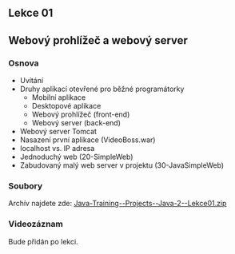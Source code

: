 Lekce 01
--------

Webový prohlížeč a webový server
--------------------------------

### Osnova

- Uvítání
- Druhy aplikací otevřené pro běžné programátorky
    - Mobilní aplikace
    - Desktopové aplikace
    - Webový prohlížeč (front-end)
    - Webový server (back-end)
- Webový server Tomcat
- Nasazení první aplikace (VideoBoss.war)
- localhost vs. IP adresa
- Jednoduchý web (20-SimpleWeb)
- Zabudovaný malý web server v projektu (30-JavaSimpleWeb)

### Soubory

Archív najdete zde: [Java-Training--Projects--Java-2--Lekce01.zip](../../data/2021-jaro/java-2-brno/Java-Training--Projects--Java-2--Lekce01.zip)

### Videozáznam

Bude přidán po lekci.
